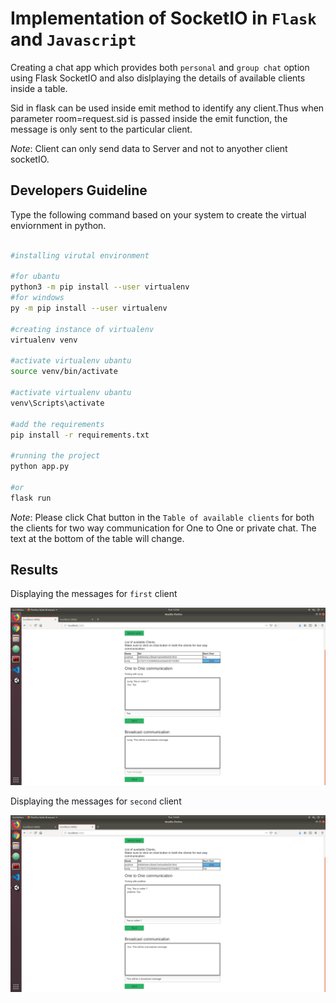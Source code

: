 # Implementation of SocketIO in `Flask` and `Javascript`

Creating a chat app which provides both `personal` and `group chat` option using Flask SocketIO and also dislplaying the
details of available clients inside a table.

Sid in flask can be used inside emit method to identify any client.Thus when parameter room=request.sid is passed inside the emit
function, the message is only sent to the particular client.

*Note*: Client can only send data to Server and not to anyother client socketIO.

## Developers Guideline
Type the following command based on your system to create the virtual enviornment in python.

```bash

#installing virutal environment

#for ubantu
python3 -m pip install --user virtualenv
#for windows
py -m pip install --user virtualenv

#creating instance of virtualenv
virtualenv venv

#activate virtualenv ubantu
source venv/bin/activate

#activate virtualenv ubantu
venv\Scripts\activate

#add the requirements
pip install -r requirements.txt

#running the project
python app.py

#or
flask run
```

*Note*: Please click Chat button in the `Table of available clients` for both the clients for two way communication for One to
One or private chat. The text at the bottom of the table will change. 

## Results
Displaying the messages for `first` client

![Alt text](screenshots/working1.png "ScreenShot")

Displaying the messages for `second` client

![Alt text](screenshots/working2.png "ScreenShot")


